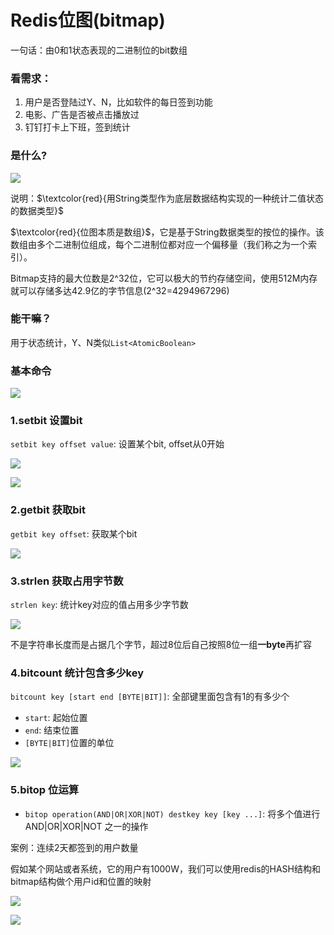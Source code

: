 # Redis位图(bitmap)

一句话：由0和1状态表现的二进制位的bit数组

### 看需求：

1. 用户是否登陆过Y、N，比如软件的每日签到功能
2. 电影、广告是否被点击播放过
3. 钉钉打卡上下班，签到统计

### 是什么?

![](images/60.zset-bitarrays.jpg)

说明：$\textcolor{red}{用String类型作为底层数据结构实现的一种统计二值状态的数据类型}$

$\textcolor{red}{位图本质是数组}$，它是基于String数据类型的按位的操作。该数组由多个二进制位组成，每个二进制位都对应一个偏移量（我们称之为一个索引）。

Bitmap支持的最大位数是2^32位，它可以极大的节约存储空间，使用512M内存就可以存储多达42.9亿的字节信息(2^32=4294967296)

### 能干嘛？

用于状态统计，Y、N类似`List<AtomicBoolean>`

### 基本命令

![](images/61.bitmap基本命令.jpg)

### 1.setbit 设置bit

`setbit key offset value`: 设置某个bit, offset从0开始

![](images/62.Bitmap-setbit示意图.jpg)


![](images/63.Bitmap-setbit.jpg)

### 2.getbit 获取bit

`getbit key offset`: 获取某个bit

![](images/64.Bitmap-getbit.jpg)

### 3.strlen 获取占用字节数

`strlen key`: 统计key对应的值占用多少字节数

![](images/65.Bitmap-strlen.jpg)

不是字符串长度而是占据几个字节，超过8位后自己按照8位一组**一byte**再扩容

### 4.bitcount 统计包含多少key

`bitcount key [start end [BYTE|BIT]]`: 全部键里面包含有1的有多少个

- `start`: 起始位置
- `end`: 结束位置
- `[BYTE|BIT]`位置的单位

![](images/66.Bitmap-bitcount.jpg)

### 5.bitop 位运算

- `bitop operation(AND|OR|XOR|NOT) destkey key [key ...]`: 将多个值进行 AND|OR|XOR|NOT 之一的操作

案例：连续2天都签到的用户数量

假如某个网站或者系统，它的用户有1000W，我们可以使用redis的HASH结构和bitmap结构做个用户id和位置的映射

![](images/67.Bitmap-bitop1.jpg)

![](images/67.Bitmap-bitop2.jpg)

